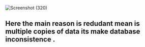 ![Screenshot (320)](https://user-images.githubusercontent.com/89120960/204476013-01c356fc-2966-4947-bff2-98fc5351aa33.png)

<h2 font-color="pink"> Here the main reason is redudant mean is multiple copies of data its make database inconsistence . <h2>
